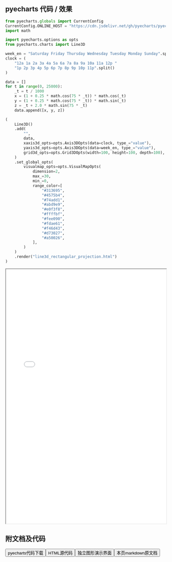 
## pyecharts 代码 / 效果

```python
from pyecharts.globals import CurrentConfig
CurrentConfig.ONLINE_HOST = "https://cdn.jsdelivr.net/gh/pyecharts/pyecharts-assets@latest/assets/"
import math

import pyecharts.options as opts
from pyecharts.charts import Line3D

week_en = "Saturday Friday Thursday Wednesday Tuesday Monday Sunday".split()
clock = (
    "12a 1a 2a 3a 4a 5a 6a 7a 8a 9a 10a 11a 12p "
    "1p 2p 3p 4p 5p 6p 7p 8p 9p 10p 11p".split()
)

data = []
for t in range(0, 25000):
    _t = t / 1000
    x = (1 + 0.25 * math.cos(75 * _t)) * math.cos(_t)
    y = (1 + 0.25 * math.cos(75 * _t)) * math.sin(_t)
    z = _t + 2.0 * math.sin(75 * _t)
    data.append([x, y, z])

(
    Line3D()
    .add(
        "",
        data,
        xaxis3d_opts=opts.Axis3DOpts(data=clock, type_="value"),
        yaxis3d_opts=opts.Axis3DOpts(data=week_en, type_="value"),
        grid3d_opts=opts.Grid3DOpts(width=100, height=100, depth=100),
    )
    .set_global_opts(
        visualmap_opts=opts.VisualMapOpts(
            dimension=2,
            max_=30,
            min_=0,
            range_color=[
                "#313695",
                "#4575b4",
                "#74add1",
                "#abd9e9",
                "#e0f3f8",
                "#ffffbf",
                "#fee090",
                "#fdae61",
                "#f46d43",
                "#d73027",
                "#a50026",
            ],
        )
    )
    .render("line3d_rectangular_projection.html")
)
```

<iframe width="100%" height="800px" src="/pyecharts/Line3D/line3d_rectangular_projection.html"></iframe>

## 附文档及代码

<a href="https://cdn.jsdelivr.net/gh/wfy-belief/python/docs/pyecharts/Line3D/line3d_rectangular_projection.py"><button class="mybutton">pyecharts代码下载</button></a><a href="https://cdn.jsdelivr.net/gh/wfy-belief/python/docs/pyecharts/Line3D/line3d_rectangular_projection.html"><button class="mybutton">HTML源代码</button></a><a href="https://python.wfyblog.cn/pyecharts/Line3D/line3d_rectangular_projection.html"><button class="mybutton">独立图形演示界面</button></a><a href="https://cdn.jsdelivr.net/gh/wfy-belief/python/docs/pyecharts/Line3D/line3d_rectangular_projection.md"><button class="mybutton">本页markdown原文档</button></a>